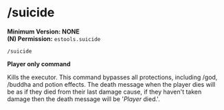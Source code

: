 # /suicide

**Minimum Version: NONE**  
**(N) Permission:** `estools.suicide`  
```
/suicide
```
**Player only command**

Kills the executor. This command bypasses all protections, including /god, /buddha and potion effects.
The death message when the player dies will be as if they died from their last damage cause, 
if they haven't taken damage then the death message will be '*Player* died.'.
